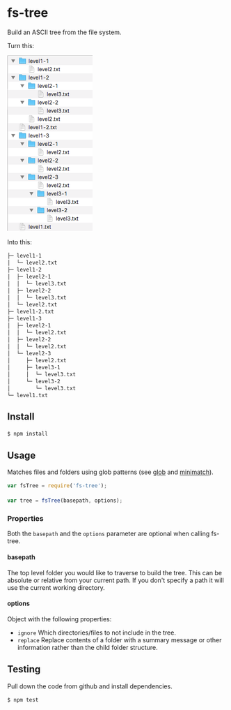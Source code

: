 # fs-tree

Build an ASCII tree from the file system. 

Turn this:

![Folder Structure](./fs.png)

Into this:

    ├─ level1-1
    │  └─ level2.txt
    ├─ level1-2
    │  ├─ level2-1
    │  │  └─ level3.txt
    │  ├─ level2-2
    │  │  └─ level3.txt
    │  └─ level2.txt
    ├─ level1-2.txt
    ├─ level1-3
    │  ├─ level2-1
    │  │  └─ level2.txt
    │  ├─ level2-2
    │  │  └─ level2.txt
    │  └─ level2-3
    │     ├─ level2.txt
    │     ├─ level3-1
    │     │  └─ level3.txt
    │     └─ level3-2
    │        └─ level3.txt
    └─ level1.txt

## Install

```sh
$ npm install
```

## Usage

Matches files and folders using glob patterns (see [glob](https://www.npmjs.com/package/glob) and [minimatch](https://www.npmjs.com/package/minimatch)).

```js
var fsTree = require('fs-tree');

var tree = fsTree(basepath, options);
```

### Properties

Both the `basepath` and the `options` parameter are optional when calling fs-tree. 

#### basepath
The top level folder you would like to traverse to build the tree. This can be absolute or relative from your current path. If you don't specify a path it will use the current working directory.

#### options
Object with the following properties:

* `ignore` Which directories/files to not include in the tree.
* `replace` Replace contents of a folder with a summary message or other information rather than the child folder structure.

## Testing

Pull down the code from github and install dependencies. 

```sh
$ npm test
```

